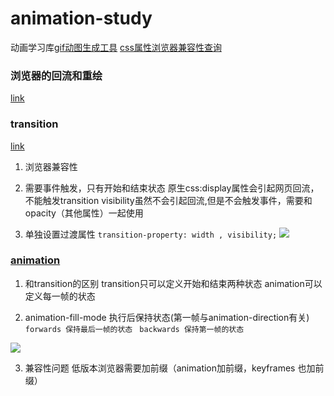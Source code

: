 # animation-study
动画学习库[gif动图生成工具](https://www.cockos.com/licecap/)
[css属性浏览器兼容性查询](https://caniuse.com/ciu/index)

### 浏览器的回流和重绘
[link](https://juejin.cn/post/6844903569087266823)

### transition 
[link](https://yxyuxuan.github.io/2017/08/02/CSS3%E4%B8%ADtransition%E5%B1%9E%E6%8as0%A7/)
1. 浏览器兼容性

2. 需要事件触发，只有开始和结束状态
原生css:display属性会引起网页回流，不能触发transition
visibility虽然不会引起回流,但是不会触发事件，需要和opacity（其他属性）一起使用

3. 单独设置过渡属性
``` transition-property: width , visibility; ```
![](https://media2.giphy.com/media/v1.Y2lkPTc5MGI3NjExNWg1OHByNTFiODlpb3Z6aGZiYmx2aWZrODY4bDJqbDAxNmc4aHkybyZlcD12MV9pbnRlcm5hbF9naWZfYnlfaWQmY3Q9Zw/f2aoXetZLbjUWO3doB/giphy.gif)


### [animation](https://developer.mozilla.org/zh-CN/docs/Web/CSS/animation-direction)

1. 和transition的区别
transition只可以定义开始和结束两种状态
animation可以定义每一帧的状态

2. animation-fill-mode 执行后保持状态(第一帧与animation-direction有关)
``` forwards 保持最后一帧的状态```
``` backwards 保持第一帧的状态```

![](https://media1.giphy.com/media/w1WKpB17wN18nsVUGN/giphy.gif)

3. 兼容性问题
  低版本浏览器需要加前缀（animation加前缀，keyframes 也加前缀）
